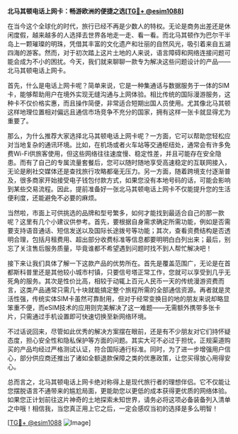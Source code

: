 **北马其顿电话上网卡：畅游欧洲的便捷之选[[TG💪+ @esim1088](https://t.me/s/esim1088)]**

在当今这个全球化的时代，旅行已经不再是少数人的特权。无论是商务出差还是休闲度假，越来越多的人选择去世界各地走一走、看一看。而北马其顿作为巴尔干半岛上一颗璀璨的明珠，凭借其丰富的文化遗产和壮丽的自然风光，吸引着来自五湖四海的游客。然而，对于初次踏上这片土地的人来说，语言障碍和网络连接问题可能会成为不小的困扰。今天，我们就来聊聊一款专为解决这些问题设计的产品——北马其顿电话上网卡。

首先，什么是电话上网卡呢？简单来说，它是一种集通话与数据服务于一体的SIM卡，能够帮助用户在境外实现无缝沟通与上网体验。相比传统的国际漫游服务，这种卡不仅价格实惠，而且操作简便，非常适合短期出国人员使用。尤其像北马其顿这样地理位置相对偏远且通信市场竞争不充分的国家，拥有这样一张卡就显得尤为重要了。

那么，为什么推荐大家选择北马其顿电话上网卡呢？一方面，它可以帮助您轻松应对当地复杂的通讯环境。比如，在机场或者火车站等交通枢纽处，通常会有许多免费Wi-Fi供旅客使用，但这些网络往往速度慢、稳定性差，并且可能存在安全隐患。而有了自己的专属流量套餐后，您可以随时随地享受高速稳定的互联网接入，无论是刷社交媒体还是查找旅行攻略都毫无压力。另一方面，随着跨境支付逐渐普及，很多商家开始接受电子钱包付款方式，如果您没有本地号码的话，可能会影响到某些交易流程。因此，提前准备好一张北马其顿电话上网卡不仅能提升您的生活便利度，还能避免不必要的麻烦。

当然啦，市面上可供挑选的品牌和型号繁多，如何才能找到最适合自己的那一款呢？这里有几个小建议供参考。首先，要根据自身需求确定所需功能，例如是否需要支持语音通话、短信发送以及国际长途拨号等功能；其次，查看资费结构是否透明合理，包括月租费用、超出部分收费标准等信息都要明明白白列出来；最后，别忘了关注售后服务质量，毕竟谁都不希望遇到问题时找不到人帮忙解决吧！

接下来让我们具体了解一下这款产品的优势所在。首先是覆盖范围广，无论是在首都斯科普里还是其他较小城市村镇，只要信号塔正常工作，您就可以享受到几乎无死角的服务。其次是性价比高，相较于动辄上百元人民币一天的传统漫游资费而言，这类产品通常只需几十块就能搞定整个旅程所需的全部通信资源。再者就是灵活性强，传统实体SIM卡虽然可靠耐用，但对于经常变换目的地的朋友来说却略显笨重不便，而eSIM技术的应用则完美解决了这一难题——无需额外携带多张卡片，只需通过手机设置即可快速切换至新网络环境。

不过话说回来，尽管如此优秀的解决方案摆在眼前，还是有不少朋友对它们持怀疑态度，担心安全性和隐私保护等方面的问题。其实大可不必过于担忧，正规渠道购买的产品均经过严格测试认证，符合国际通行标准。同时，为了进一步增强用户信心，部分供应商还推出了诸如全额退款保障之类的优惠政策，让您买得放心用得安心。

总而言之，北马其顿电话上网卡绝对称得上是现代旅行者的理想伴侣。它不仅能让您摆脱语言不通带来的尴尬局面，更能助您以更低的成本获得更优质的网络体验。如果您正计划前往这片神奇的土地探索未知世界，请务必将这项必备装备列入清单之中哦！相信我，当您真正用上它之后，一定会感叹当初的选择是多么明智！

[[TG💪+ @esim1088](https://t.me/s/esim1088) ![Image](https://i.postimg.cc/4NQfJmqS/Snipaste-2025-05-13-00-14-12.png)]